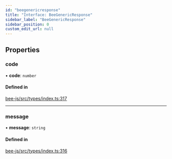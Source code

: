 ```yaml
---
id: "beegenericresponse"
title: "Interface: BeeGenericResponse"
sidebar_label: "BeeGenericResponse"
sidebar_position: 0
custom_edit_url: null
---
```


## Properties

### code

• **code**: `number`

#### Defined in

[bee-js/src/types/index.ts:317](https://github.com/ethersphere/bee-js/blob/5b112bf/src/types/index.ts#L317)

___

### message

• **message**: `string`

#### Defined in

[bee-js/src/types/index.ts:316](https://github.com/ethersphere/bee-js/blob/5b112bf/src/types/index.ts#L316)
